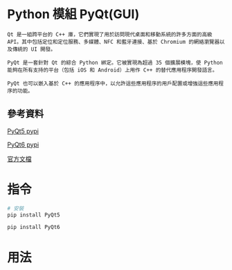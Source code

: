 # Python 模組 PyQt(GUI)

```
Qt 是一組跨平台的 C++ 庫，它們實現了用於訪問現代桌面和移動系統的許多方面的高級 API。其中包括定位和定位服務、多媒體、NFC 和藍牙連接、基於 Chromium 的網絡瀏覽器以及傳統的 UI 開發。

PyQt 是一套針對 Qt 的綜合 Python 綁定。它被實現為超過 35 個擴展模塊，使 Python 能夠在所有支持的平台（包括 iOS 和 Android）上用作 C++ 的替代應用程序開發語言。

PyQt 也可以嵌入基於 C++ 的應用程序中，以允許這些應用程序的用戶配置或增強這些應用程序的功能。
```

## 參考資料

[PyQt5 pypi](https://pypi.org/project/PyQt5/)

[PyQt6 pypi](https://pypi.org/project/PyQt6/)

[官方文檔](https://doc.qt.io/)

# 指令

```bash
# 安裝
pip install PyQt5

pip install PyQt6
```

# 用法

```Python
```
